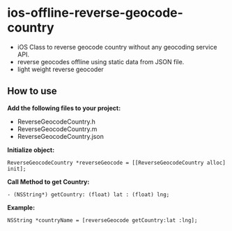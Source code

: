 ios-offline-reverse-geocode-country
===================================

 - iOS Class to reverse geocode country without any geocoding service API. 
 - reverse geocodes offline using static data from JSON file.
 - light weight reverse geocoder

How to use
----------

__Add the following files to your project:__

- ReverseGeocodeCountry.h
- ReverseGeocodeCountry.m
- ReverseGeocodeCountry.json
 
__Initialize object:__

`ReverseGeocodeCountry *reverseGeocode = [[ReverseGeocodeCountry alloc] init];`

__Call Method to get Country:__

`- (NSString*) getCountry: (float) lat : (float) lng;`

__Example:__

`NSString *countryName = [reverseGeocode getCountry:lat :lng];`

